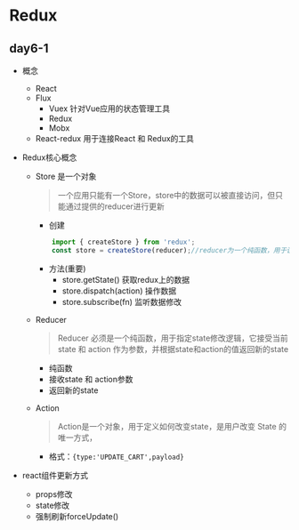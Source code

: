 # Redux

## day6-1
* 概念
    * React
    * Flux
        * Vuex  针对Vue应用的状态管理工具
        * Redux  
        * Mobx
    * React-redux   用于连接React 和 Redux的工具

* Redux核心概念
    * Store 是一个对象
        > 一个应用只能有一个Store，store中的数据可以被直接访问，但只能通过提供的reducer进行更新
        * 创建
        ```js
            import { createStore } from 'redux';
            const store = createStore(reducer);//reducer为一个纯函数，用于设定state修改逻辑（如何修改state中的数据）
        ```
        * 方法(重要)
            * store.getState()  获取redux上的数据
            * store.dispatch(action) 操作数据
            * store.subscribe(fn) 监听数据修改
    * Reducer
        >Reducer 必须是一个纯函数，用于指定state修改逻辑，它接受当前 state 和 action 作为参数，并根据state和action的值返回新的state
        * 纯函数
        * 接收state 和 action参数
        * 返回新的state
    * Action
        >Action是一个对象，用于定义如何改变state，是用户改变 State 的唯一方式，

        * 格式：`{type:'UPDATE_CART',payload}`

* react组件更新方式
    * props修改
    * state修改
    * 强制刷新forceUpdate()